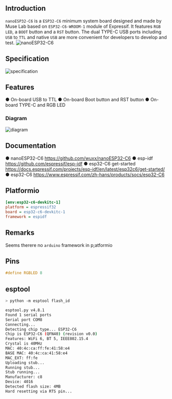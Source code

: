 

## Introduction

`nanoESP32-C6` is a `ESP32-C6` minimum system board designed and made by Muse Lab based on `ESP32-C6-WROOM-1` module of Expressif. It features `RGB` `LED`, a `BOOT` button and a `RST` button. The dual TYPE-C USB ports including `USB` to `TTL` and native `USB` are more convenient for developers to develop and test.
<img alt="nanoESP32-C6" src="Sfbee5e59702d4e92b3ee03f7a2549696B.avif">

## Specification

<img alt="specification" src="S8bc9a5534f704ff0b51a418b6b320441o.avif">


## Features
● On-board USB to TTL
● On-board Boot button and RST button
● On-board TYPE-C and RGB LED

### Diagram
<img alt="diagram" src="S22b1382851dd447fb99d6769ea8fa4edC.avif">

## Documentation

● nanoESP32-C6 https://github.com/wuxx/nanoESP32-C6
● esp-idf https://github.com/espressif/esp-idf
● esp32-C6 get-started https://docs.espressif.com/projects/esp-idf/en/latest/esp32c6/get-started/
● esp32-C6 https://www.espressif.com/zh-hans/products/socs/esp32-C6

## Platformio

```ini
[env:esp32-c6-devkitc-1]
platform = espressif32
board = esp32-c6-devkitc-1
framework = espidf
```

## Remarks
 Seems therere no `arduino` framework in p;atformio

 ## Pins
 ```c
 #define RGBLED 8
 ```

 ## esptool
```bash
> python -m esptool flash_id

esptool.py v4.8.1
Found 1 serial ports
Serial port COM8
Connecting...
Detecting chip type... ESP32-C6
Chip is ESP32-C6 (QFN40) (revision v0.0)
Features: WiFi 6, BT 5, IEEE802.15.4
Crystal is 40MHz
MAC: 40:4c:ca:ff:fe:41:58:e4
BASE MAC: 40:4c:ca:41:58:e4
MAC_EXT: ff:fe
Uploading stub...
Running stub...
Stub running...
Manufacturer: c8
Device: 4016
Detected flash size: 4MB
Hard resetting via RTS pin...
```